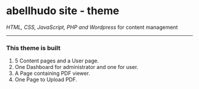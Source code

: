 # abellhudo site - theme


*HTML,
CSS,
JavaScript,
PHP
 and
 Wordpress* for content management
 
 ---
 
 ### This theme is built
 
 1. 5 Content pages and a User page.
 2. One Dashboard for administrator and one for user.
 3. A Page containing PDF viewer.
 4. One Page to Upload PDF.
